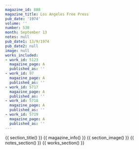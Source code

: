 ```yaml
---
magazine_id: 888
magazine_title: Los Angeles Free Press
pub_date: '1974'
volume: ''
number: 530
month: September 13
notes: null
pub_date1: 13/9/1974
pub_date2: null
image: null
works_included:
- work_id: 5123
  magazine_page: A
  published_as: ''
- work_id: 97
  magazine_page: A
  published_as: ''
- work_id: 5717
  magazine_page: A
  published_as: ''
- work_id: 5718
  magazine_page: A
  published_as: ''
- work_id: 5719
  magazine_page: A
  published_as: ''
---
```


{{ section_title() }}
{{ magazine_info() }}
{{ section_image() }}
{{ notes_section() }}
{{ works_section() }}
